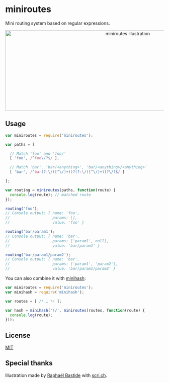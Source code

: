 # miniroutes

Mini routing system based on regular expressions.

<p align="center"><img width="763" height="256" alt="miniroutes illustration" src="http://scri.ch/ls3.png"></p>

## Usage

```js
var miniroutes = require('miniroutes');

var paths = [

  // Match 'foo' and 'foo/'
  [ 'foo', /^foo\/?$/ ],

  // Match 'bar', 'bar/<anything>', 'bar/<anything>/<anything>'
  [ 'bar', /^bar(?:\/([^\/]+))?(?:\/([^\/]+))?\/?$/ ]

];

var routing = miniroutes(paths, function(route) {
  console.log(route); // matched route
});

routing('foo');
// Console output: { name: 'foo',
//                   params: [],
//                   value: 'foo' }

routing('bar/param1');
// Console output: { name: 'bar',
//                   params: ['param1', null],
//                   value: 'bar/param1' }

routing('bar/param1/param2');
// Console output: { name: 'bar',
//                   params: ['param1', 'param2'],
//                   value: 'bar/param1/param2' }
```

You can also combine it with [minihash](https://github.com/bpierre/minihash):

```js
var miniroutes = require('miniroutes');
var minihash = require('minihash');

var routes = [ /* … */ ];

var hash = minihash('!/', miniroutes(routes, function(route) {
  console.log(route);
}));
```

## License

[MIT](http://pierre.mit-license.org/)


## Special thanks

Illustration made by [Raphaël Bastide](http://raphaelbastide.com/) with [scri.ch](http://scri.ch/).
